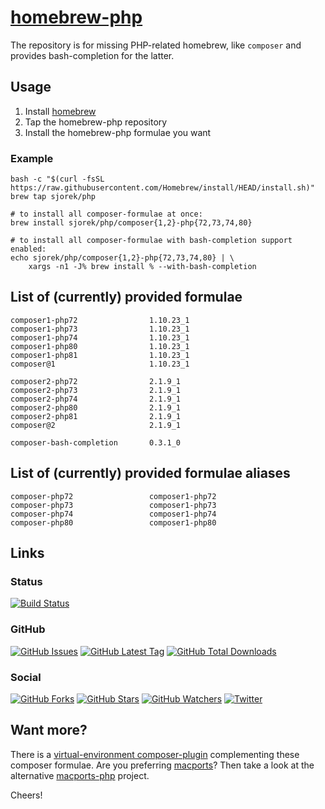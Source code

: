 # [homebrew-php](https://sjorek.github.io/homebrew-php/)

The repository is for missing PHP-related homebrew, like `composer` and
provides bash-completion for the latter.

## Usage

1. Install [homebrew](https://brew.sh)
2. Tap the homebrew-php repository
3. Install the homebrew-php formulae you want

### Example

```console
bash -c "$(curl -fsSL https://raw.githubusercontent.com/Homebrew/install/HEAD/install.sh)"
brew tap sjorek/php

# to install all composer-formulae at once:
brew install sjorek/php/composer{1,2}-php{72,73,74,80}

# to install all composer-formulae with bash-completion support enabled:
echo sjorek/php/composer{1,2}-php{72,73,74,80} | \
    xargs -n1 -J% brew install % --with-bash-completion
```

## List of (currently) provided formulae

    composer1-php72                1.10.23_1
    composer1-php73                1.10.23_1
    composer1-php74                1.10.23_1
    composer1-php80                1.10.23_1
    composer1-php81                1.10.23_1
    composer@1                     1.10.23_1

    composer2-php72                2.1.9_1
    composer2-php73                2.1.9_1
    composer2-php74                2.1.9_1
    composer2-php80                2.1.9_1
    composer2-php81                2.1.9_1
    composer@2                     2.1.9_1

    composer-bash-completion       0.3.1_0

## List of (currently) provided formulae aliases

    composer-php72                 composer1-php72
    composer-php73                 composer1-php73
    composer-php74                 composer1-php74
    composer-php80                 composer1-php80

## Links

### Status

[![Build Status](https://img.shields.io/travis/com/sjorek/homebrew-php.svg)](https://travis-ci.com/sjorek/homebrew-php)


### GitHub

[![GitHub Issues](https://img.shields.io/github/issues/sjorek/homebrew-php.svg)](https://github.com/sjorek/homebrew-php/issues)
[![GitHub Latest Tag](https://img.shields.io/github/tag/sjorek/homebrew-php.svg)](https://github.com/sjorek/homebrew-php/tags)
[![GitHub Total Downloads](https://img.shields.io/github/downloads/sjorek/homebrew-php/total.svg)](https://github.com/sjorek/homebrew-php/releases)


### Social

[![GitHub Forks](https://img.shields.io/github/forks/sjorek/homebrew-php.svg?style=social)](https://github.com/sjorek/homebrew-php/network)
[![GitHub Stars](https://img.shields.io/github/stars/sjorek/homebrew-php.svg?style=social)](https://github.com/sjorek/homebrew-php/stargazers)
[![GitHub Watchers](https://img.shields.io/github/watchers/sjorek/homebrew-php.svg?style=social)](https://github.com/sjorek/homebrew-php/watchers)
[![Twitter](https://img.shields.io/twitter/url/https/github.com/sjorek/homebrew-php.svg?style=social)](https://twitter.com/intent/tweet?url=https%3A%2F%2Fsjorek.github.io%2Fhomebrew-php%2F)

## Want more?

There is a [virtual-environment composer-plugin](https://sjorek.github.io/composer-virtual-environment-plugin/)
complementing these composer formulae. Are you preferring [macports](https://www.macports.org)? Then take a look
at the alternative [macports-php](https://sjorek.github.io/macports-php/) project.

Cheers!

